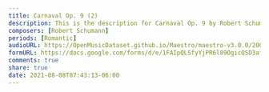 ```yaml
---
title: Carnaval Op. 9 (2)
description: This is the description for Carnaval Op. 9 by Robert Schumann
composers: [Robert Schumann]
periods: [Romantic]
audioURL: https://OpenMusicDataset.github.io/Maestro/maestro-v3.0.0/2004/MIDI-Unprocessed_XP_10_R1_2004_05_ORIG_MID--AUDIO_10_R1_2004_05_Track05_wav.midi
formURL: https://docs.google.com/forms/d/e/1FAIpQLSfyYjPR6l89OgicQSD3afuTxjzco4KLAOuUMKRLRsJ7dhLhsg/viewform
comments: true
share: true
date: 2021-08-08T07:43:13-06:00
---
```

